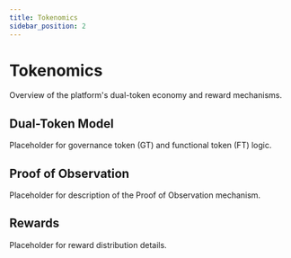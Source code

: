 ```yaml
---
title: Tokenomics
sidebar_position: 2
---
```


# Tokenomics

Overview of the platform's dual-token economy and reward mechanisms.

## Dual-Token Model

Placeholder for governance token (GT) and functional token (FT) logic.

## Proof of Observation

Placeholder for description of the Proof of Observation mechanism.

## Rewards

Placeholder for reward distribution details.

